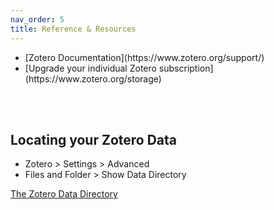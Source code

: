 ```yaml
---
nav_order: 5
title: Reference & Resources
---
```



<ul>
<li>[Zotero Documentation](https://www.zotero.org/support/)</li>
<li>[Upgrade your individual Zotero subscription](https://www.zotero.org/storage)</li>  
</ul>

<br>
<br>

## Locating your Zotero Data

<ul>
  <li>Zotero > Settings > Advanced</li>
  <li>Files and Folder > Show Data Directory</li>
</ul>

[The Zotero Data Directory](https://www.zotero.org/support/zotero_data)

